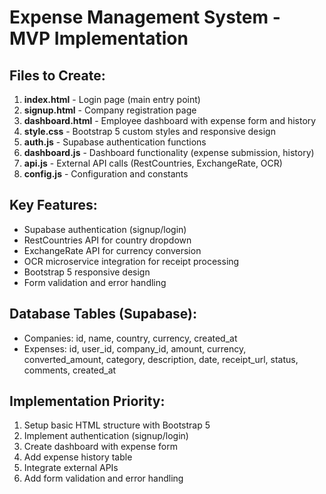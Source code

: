 # Expense Management System - MVP Implementation

## Files to Create:
1. **index.html** - Login page (main entry point)
2. **signup.html** - Company registration page
3. **dashboard.html** - Employee dashboard with expense form and history
4. **style.css** - Bootstrap 5 custom styles and responsive design
5. **auth.js** - Supabase authentication functions
6. **dashboard.js** - Dashboard functionality (expense submission, history)
7. **api.js** - External API calls (RestCountries, ExchangeRate, OCR)
8. **config.js** - Configuration and constants

## Key Features:
- Supabase authentication (signup/login)
- RestCountries API for country dropdown
- ExchangeRate API for currency conversion
- OCR microservice integration for receipt processing
- Bootstrap 5 responsive design
- Form validation and error handling

## Database Tables (Supabase):
- Companies: id, name, country, currency, created_at
- Expenses: id, user_id, company_id, amount, currency, converted_amount, category, description, date, receipt_url, status, comments, created_at

## Implementation Priority:
1. Setup basic HTML structure with Bootstrap 5
2. Implement authentication (signup/login)
3. Create dashboard with expense form
4. Add expense history table
5. Integrate external APIs
6. Add form validation and error handling
